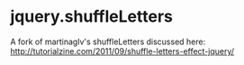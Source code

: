 # jquery.shuffleLetters

A fork of martinaglv's shuffleLetters discussed here: http://tutorialzine.com/2011/09/shuffle-letters-effect-jquery/
